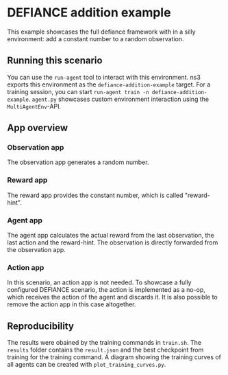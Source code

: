 # DEFIANCE addition example

This example showcases the full defiance framework with in a silly environment: add a constant number to a random observation.

## Running this scenario

You can use the `run-agent` tool to interact with this environment.
ns3 exports this environment as the `defiance-addition-example` target.
For a training session, you can start `run-agent train -n defiance-addition-example`.
`agent.py` showcases custom environment interaction using the `MultiAgentEnv`-API.

## App overview

### Observation app

The observation app generates a random number.

### Reward app

The reward app provides the constant number, which is called "reward-hint".

### Agent app

The agent app calculates the actual reward from the last observation, the last action and the reward-hint.
The observation is directly forwarded from the observation app.

### Action app

In this scenario, an action app is not needed.
To showcase a fully configured DEFIANCE scenario, the action is implemented as a no-op, which receives the action of the agent and discards it.
It is also possible to remove the action app in this case altogether.

## Reproducibility

The results were obained by the training commands in `train.sh`. The `results` folder contains the `result.json` and the best checkpoint from training for the training command. A diagram showing the training curves of all agents can be created with `plot_training_curves.py`.
